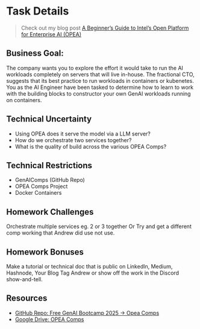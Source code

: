 
# Task Details

> Check out my blog post [A Beginner’s Guide to Intel’s Open Platform for Enterprise AI (OPEA)](https://medium.com/@ambysan/a-beginners-guide-to-intel-s-open-platform-for-enterprise-ai-opea-8c85910edd85) 

## Business Goal:

The company wants you to explore the effort it would take to run the AI workloads completely on servers that will live in-house. The fractional CTO, suggests that its best practice to run workloads in containers or kubenetes. You as the AI Engineer have been tasked to determine how to learn to work with the building blocks to constructor your own GenAI workloads running on containers.

## Technical Uncertainty
- Using OPEA does it serve the model via a LLM server?
- How do we orchestrate two services together?
- What is the quality of build across the various OPEA Comps?

## Technical Restrictions
- GenAIComps (GitHub Repo)
- OPEA Comps Project
- Docker Containers

## Homework Challenges
Orchestrate multiple services eg. 2 or 3 together
Or Try and get a different comp working that Andrew did use not use.

## Homework Bonuses
Make a tutorial or technical doc that is public on LinkedIn, Medium, Hashnode, Your Blog
Tag Andrew or show off the work in the Discord show-and-tell.

## Resources
* [GitHub Repo: Free GenAI Bootcamp 2025 -> Opea Comps](https://github.com/omenking/free-genai-bootcamp-2025/tree/main/opea-comps)
* [Google Drive: OPEA Comps](https://docs.google.com/document/d/1KVDTDF4t8VtI69F5KMo67KoTBXgVhsd2O9hK-uPh2rA/edit?tab=t.m24gv8gcvfj3)